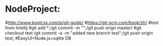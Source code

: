# NodeProject:
#http://www.bootcss.com/p/git-guide/
#https://git-scm.com/book/zh/
#test from Intellij
#git add *;/git commit -m "";/git push orign master/
#git checkout test /git commit -a -m "added new branch test";/git push origin test;
#EasyUI+Node.js+sqlite DB